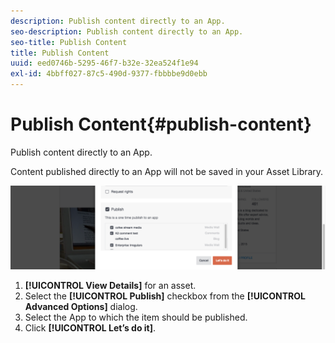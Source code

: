 ```yaml
---
description: Publish content directly to an App.
seo-description: Publish content directly to an App.
seo-title: Publish Content
title: Publish Content
uuid: eed0746b-5295-46f7-b32e-32ea524f1e94
exl-id: 4bbff027-87c5-490d-9377-fbbbbe9d0ebb
---
```

# Publish Content{#publish-content}

Publish content directly to an App.

Content published directly to an App will not be saved in your Asset Library.

![](assets/DiscoverViewDetailsPublish-1024x272.png)

1. **[!UICONTROL View Details]** for an asset.
1. Select the **[!UICONTROL Publish]** checkbox from the **[!UICONTROL Advanced Options]** dialog.
1. Select the App to which the item should be published.
1. Click **[!UICONTROL Let’s do it]**.
